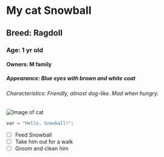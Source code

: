 # My cat Snowball
## Breed: Ragdoll
### Age: 1 yr old
#### Owners: M family
##### Appearance: Blue eyes with brown and white coat
###### Characteristics: Friendly, almost dog-like. Mad when hungry. 
![Image of cat](https://moderncat.com/wp-content/uploads/2015/12/Ragdoll-940x640.jpg)
``` python
var = "Hello, Snowball!";
```
- [ ] Feed Snowball
- [ ] Take him out for a walk
- [ ] Groom and clean him

